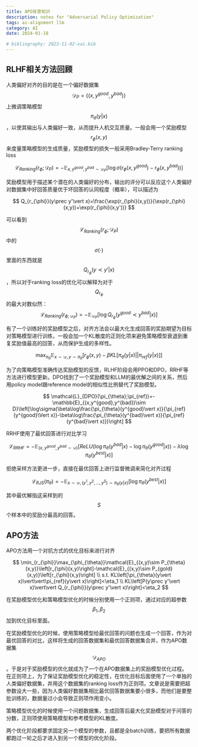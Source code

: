 ```yaml
---
title: APO背景知识
description: notes for "Adversarial Policy Optimization"
tags: ai-alignment llm
category: AI
date: 2024-01-18

# bibliography: 2023-11-02-xai.bib
---
```

## RLHF相关方法回顾

人类偏好对齐的目的是在一个偏好数据集$$\mathcal{D}_P=\{(x,y^{good},y^{bad})\}$$上微调策略模型$$\pi_{\theta}(y\vert x)$$，以使其输出与人类偏好一致，从而提升人机交互质量。一般会用一个奖励模型$$r_{\phi}(x,y)$$来度量策略模型的生成质量，奖励模型的损失一般采用Bradley-Terry ranking loss

$$
\mathcal{L}_{Ranking}(r_{\phi};\mathcal{D}_P)=-\mathbb{E}_{x,y^{good},y^{bad}\sim\mathcal{D}_P}\left[\log\sigma(r_{\phi}(x,y^{good})-r_{\phi}(x,y^{bad}))\right]
$$

奖励模型用于描述某个潜在的人类偏好的分布，输出的评分可以反应这个人类偏好对数据集中好回答质量优于坏回答的认同程度（概率），可以描述为

$$
Q_{r_{\phi}}(y\prec y'\vert x)=\frac{\exp(r_{\phi}(x,y))}{\exp(r_{\phi}(x,y))+\exp(r_{\phi}(x,y'))}
$$

可以看到$$\mathcal{L}_{Ranking}(r_{\phi};\mathcal{D}_P)$$中的$$\sigma(\cdot)$$里面的东西就是$$Q_{r_{\phi}}(y\prec y'\vert x)$$，所以对于ranking loss的优化可以解释为对于$$Q_{r_{\phi}}$$的最大对数似然：$$\mathcal{L}_{Ranking}(r_{\phi;\mathcal{D}_P})=-\mathbb{E}_{\mathcal{D}_P}\left[\log Q_{r_{\phi}}(y^{good}\prec y^{bad}\vert x)\right]$$

有了一个训练好的奖励模型之后，对齐方法会以最大化生成回答的奖励期望为目标对策略模型进行训练，一般会加一个KL散度的正则化项来避免策略模型衰退到重复奖励值最高的回答，从而保护生成的多样性。

$$
\max_{\pi_{\theta}}\mathbb{E}_{x\sim\mathcal{D},y\sim\pi_{\theta}}\left[r_{\phi}(x,y)-\beta KL\left[\pi_{\theta}(y\vert x)\vert\vert\pi_{ref}(y\vert x)\right]\right]
$$

为了向策略模型准确传达奖励模型的反馈，RLHF阶段会用PPO和DPO，RRHF等方法进行模型更新。DPO找到了一个奖励模型和LLM的最优解之间的关系，然后用policy model跟reference model的相似性比例替代了奖励模型。

$$
\mathcal{L}_{DPO}(\pi_{\theta};\pi_{ref})=-\mathbb{E}_{(x,y^{good},y^{bad})\sim D}\left[\log\sigma(\beta\log\frac{\pi_{\theta}(y^{good}\vert x)}{\pi_{ref}(y^{good}\Vert x)}-\beta\log\frac{\pi_{\theta}(y^{bad}\vert x)}{\pi_{ref}(y^{bad}\vert x)})\right]
$$

RRHF使用了最优回答进行对比学习

$$
\mathcal{L}_{RRHF}=-\mathbb{E}_{(x,y^{good},y^{bad}\sim\mathcal{D})}\left[ReLU(\log\pi_{\theta}(y^{bad}\vert x)-\log\pi_{\theta}(y^{good}\vert x))-\lambda\log\pi_{\theta}(y^{best}\vert x)\right]
$$

拒绝采样方法更进一步，直接在最优回答上进行监督微调来简化对齐过程

$$
\mathcal{L}_{RJS}(\pi_{\theta})=-\mathbb{E}_{x\sim\mathcal{D},(y^1,y^2,...,y^S)\sim\pi_{\theta}(y\vert x)}\left[\log\pi_{\theta}(y^{best}\vert x)\right]
$$

其中最优解指这采样到的$$S$$个样本中的奖励分最高的回答。

## APO方法

APO方法用一个对抗方式的优化目标来进行对齐

$$
\min_{r_{\phi}}\max_{\phi_{\theta}}\mathcal{E}_{(x,y)\sim P_{\theta}(x,y)}\left[r_{\phi}(x,y)\right]-\mathcal{E}_{(x,y)\sim P_{gold}(x,y)}\left[r_{\phi}(x,y)\right] \\
s.t. KL\left[\pi_{\theta}(y\vert x)\vert\vert\pi_{ref}(y\vert x)\right]<\eta_1 \\
KL\left[P(y\prec y'\vert x)\vert\vert Q_{r_{\phi}}(y\prec y'\vert x)\right]<\eta_2
$$

在奖励模型优化和策略模型优化的时候分别使用一个正则项，通过对应的超参数$$\beta_1, \beta_2$$加到优化目标里面。

在奖励模型优化的时候，使用策略模型给最优回答的问题也生成一个回答，作为对最优回答的对比，这样将生成的回答数据集和最优回答数据集合并，作为APO数据集$$\mathcal{D}_{APO}$$。于是对于奖励模型的优化就成为了一个在APO数据集上的奖励模型优化过程。在正则项上，为了保证奖励模型优化的稳定性，在优化目标后面使用了一个单独的人类偏好数据集，并用这个数据集的ranking loss作为正则项。文章说是需要把超参数设大一些，因为人类偏好数据集相比最优回答数据集要小很多，而他们是要整批训练的，数据量过小会导致正则项作用变小。

策略模型优化的时候使用一个问题数据集，生成回答后最大化奖励模型对于问答的分数，正则项使用策略模型和参考模型的KL散度。

两个优化阶段都要求固定另一个模型的参数，且都是全batch训练，要把所有数据都跑过一轮之后才进入到另一个模型的优化阶段。
